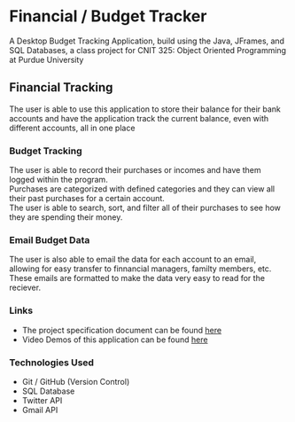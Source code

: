 # Financial  / Budget Tracker
A Desktop Budget Tracking Application, build using the Java, JFrames, and SQL Databases, a class project for CNIT 325: Object Oriented Programming at Purdue University

## Financial  Tracking

The user is able to use this application to store their balance for their bank accounts and have the application track the current balance, even with different accounts, all in one place

### Budget Tracking

The user is able to record their purchases or incomes and have them logged within the program. <br />
Purchases are categorized with defined categories and they can view all their past purchases for a certain account.<br />
The user is able to search, sort, and filter all of their purchases to see how they are spending their money.<br />

### Email Budget Data

The user is also able to email the data for each account to an email, allowing for easy transfer to finnancial managers, familty members, etc.<br />
These emails are formatted to make the data very easy to read for the reciever.<br />

### Links

- The project specification document can be found [here](https://docs.google.com/document/d/1scPLugmx-DD76lU7trWnyQiYlFmNTmzF5daHJ_Zal9Q/edit?usp=sharing)
- Video Demos of this application can be found [here](https://drive.google.com/drive/folders/1lV2tPyflZ4hbTfKN3EPPupFr5RzcLxur?usp=sharing)

### Technologies Used
- Git / GitHub (Version Control)
- SQL Database
- Twitter API
- Gmail API
